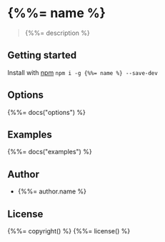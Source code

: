 # {%%= name %}

> {%%= description %}

## Getting started
Install with [npm](npmjs.org) `npm i -g {%%= name %} --save-dev`

## Options
{%%= docs("options") %}

## Examples
{%%= docs("examples") %}

## Author
+ {%%= author.name %}

## License
{%%= copyright() %}
{%%= license() %}